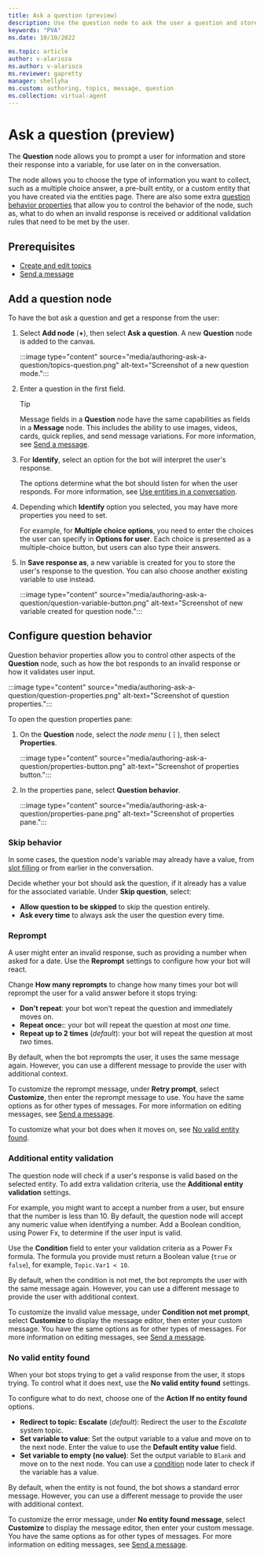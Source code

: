 ```yaml
---
title: Ask a question (preview)
description: Use the question node to ask the user a question and store their response in a variable in Power Virtual Agents preview.
keywords: "PVA"
ms.date: 10/10/2022

ms.topic: article
author: v-alarioza
ms.author: v-alarioza
ms.reviewer: gapretty
manager: shellyha
ms.custom: authoring, topics, message, question
ms.collection: virtual-agent
---
```


# Ask a question (preview)

The **Question** node allows you to prompt a user for information and store their response into a variable, for use later on in the conversation.

The node allows you to choose the type of information you want to collect, such as a multiple choice answer, a pre-built entity, or a custom entity that you have created via the entities page. There are also some extra [question behavior properties](#configure-question-behavior) that allow you to control the behavior of the node, such as, what to do when an invalid response is received or additional validation rules that need to be met by the user.

## Prerequisites

- [Create and edit topics](authoring-create-edit-topics.md)
- [Send a message](authoring-send-message.md)

## Add a question node

To have the bot ask a question and get a response from the user:

1. Select **Add node** (**+**), then select **Ask a question**. A new **Question** node is added to the canvas.

   :::image type="content" source="media/authoring-ask-a-question/topics-question.png" alt-text="Screenshot of a new question mode.":::

1. Enter a question in the first field.

    > [!TIP]
    > Message fields in a **Question** node have the same capabilities as fields in a **Message** node. This includes the ability to use images, videos, cards, quick replies, and send message variations. For more information, see [Send a message](authoring-send-message.md).

1. For **Identify**, select an option for the bot will interpret the user's response.

   The options determine what the bot should listen for when the user responds. For more information, see [Use entities in a conversation](advanced-entities-slot-filling.md#use-entities-in-a-conversation).

1. Depending which **Identify** option you selected, you may have more properties you need to set.

   For example, for **Multiple choice options**, you need to enter the choices the user can specify in **Options for user**. Each choice is presented as a multiple-choice button, but users can also type their answers.

1. In **Save response as**, a new variable is created for you to store the user's response to the question. You can also choose another existing variable to use instead.

    :::image type="content" source="media/authoring-ask-a-question/question-variable-button.png" alt-text="Screenshot of new variable created for question node.":::

## Configure question behavior

Question behavior properties allow you to control other aspects of the **Question** node, such as how the bot responds to an invalid response or how it validates user input.

:::image type="content" source="media/authoring-ask-a-question/question-properties.png" alt-text="Screenshot of question properties.":::

To open the question properties pane:

1. On the **Question** node, select the _node menu_ (**&vellip;**), then select **Properties**.

    :::image type="content" source="media/authoring-ask-a-question/properties-button.png" alt-text="Screenshot of properties button.":::

1. In the properties pane, select **Question behavior**.

    :::image type="content" source="media/authoring-ask-a-question/properties-pane.png" alt-text="Screenshot of properties pane.":::

### Skip behavior

In some cases, the question node's variable may already have a value, from [slot filling](advanced-entities-slot-filling.md) or from earlier in the conversation.

Decide whether your bot should ask the question, if it already has a value for the associated variable. Under **Skip question**, select:

- **Allow question to be skipped** to skip the question entirely.
- **Ask every time** to always ask the user the question every time.

### Reprompt

A user might enter an invalid response, such as providing a number when asked for a date. Use the **Reprompt** settings to configure how your bot will react.

Change **How many reprompts** to change how many times your bot will reprompt the user for a valid answer before it stops trying:

- **Don't repeat**: your bot won't repeat the question and immediately moves on.
- **Repeat once:**: your bot will repeat the question at most _one_ time.
- **Repeat up to 2 times** (_default_): your bot will repeat the question at most _two_ times.

By default, when the bot reprompts the user, it uses the same message again. However, you can use a different message to provide the user with additional context.

To customize the reprompt message, under **Retry prompt**, select **Customize**, then enter the reprompt message to use. You have the same options as for other types of messages. For more information on editing messages, see [Send a message](authoring-send-message.md).

To customize what your bot does when it moves on, see [No valid entity found](#no-valid-entity-found).

### Additional entity validation

The question node will check if a user's response is valid based on the selected entity. To add extra validation criteria, use the **Additional entity validation** settings.

For example, you might want to accept a number from a user, but ensure that the number is less than 10. By default, the question node will accept any numeric value when identifying a number. Add a Boolean condition, using Power Fx, to determine if the user input is valid.

Use the **Condition** field to enter your validation criteria as a Power Fx formula. The formula you provide must return a Boolean value (`true` or `false`), for example, `Topic.Var1 < 10`.

By default, when the condition is not met, the bot reprompts the user with the same message again. However, you can use a different message to provide the user with additional context.

To customize the invalid value message, under **Condition not met prompt**, select **Customize** to display the message editor, then enter your custom message. You have the same options as for other types of messages. For more information on editing messages, see [Send a message](authoring-send-message.md).

### No valid entity found

When your bot stops trying to get a valid response from the user, it stops trying. To control what it does next, use the **No valid entity found** settings.

To configure what to do next, choose one of the **Action If no entity found** options.

- **Redirect to topic: Escalate** (_default_): Redirect the user to the _Escalate_ system topic.
- **Set variable to value**: Set the output variable to a value and move on to the next node. Enter the value to use the **Default entity value** field.
- **Set variable to empty (no value)**: Set the output variable to `Blank` and move on to the next node. You can use a [condition](authoring-using-conditions.md) node later to check if the variable has a value.

By default, when the entity is not found, the bot shows a standard error message. However, you can use a different message to provide the user with additional context.

To customize the error message, under **No entity found message**, select **Customize** to display the message editor, then enter your custom message. You have the same options as for other types of messages. For more information on editing messages, see [Send a message](authoring-send-message.md).
